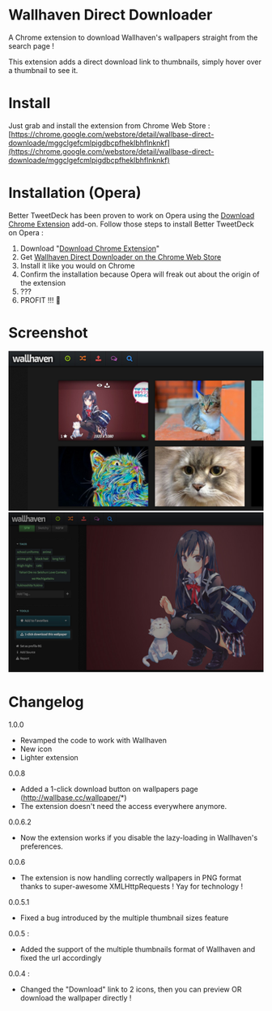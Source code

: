 Wallhaven Direct Downloader
==========================

A Chrome extension to download Wallhaven's wallpapers straight from the search page !

This extension adds a direct download link to thumbnails, simply hover over a thumbnail to see it.

Install
==========================

Just grab and install the extension from Chrome Web Store :
[https://chrome.google.com/webstore/detail/wallbase-direct-downloade/mggclgefcmlpigdbcpfheklbhflnknkf](https://chrome.google.com/webstore/detail/wallbase-direct-downloade/mggclgefcmlpigdbcpfheklbhflnknkf)

# Installation (Opera)

Better TweetDeck has been proven to work on Opera using the [Download Chrome Extension](https://addons.opera.com/en/extensions/details/download-chrome-extension-9/?display=en) add-on. Follow those steps to install Better TweetDeck on Opera :

1. Download "[Download Chrome Extension](https://addons.opera.com/en/extensions/details/download-chrome-extension-9/?display=en)"
2. Get [Wallhaven Direct Downloader on the Chrome Web Store](https://chrome.google.com/webstore/detail/wallbase-direct-downloade/mggclgefcmlpigdbcpfheklbhflnknkf)
3. Install it like you would on Chrome
4. Confirm the installation because Opera will freak out about the origin of the extension
5. ???
6. PROFIT !!! :tada: 

Screenshot
==========================

![Screenshot](screen.jpg)
![Screenshot](1-click.jpg)


Changelog
==========================

1.0.0
- Revamped the code to work with Wallhaven
- New icon
- Lighter extension

0.0.8
- Added a 1-click download button on wallpapers page (http://wallbase.cc/wallpaper/*)
- The extension doesn't need the access everywhere anymore.

0.0.6.2
- Now the extension works if you disable the lazy-loading in Wallhaven's preferences.

0.0.6
- The extension is now handling correctly wallpapers in PNG format thanks to super-awesome XMLHttpRequests ! Yay for technology !

0.0.5.1
- Fixed a bug introduced by the multiple thumbnail sizes feature

0.0.5 : 
- Added the support of the multiple thumbnails format of Wallhaven and fixed the url accordingly

0.0.4 : 
- Changed the "Download" link to 2 icons, then you can preview OR download the wallpaper directly !


